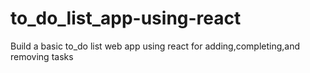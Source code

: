 # to_do_list_app-using-react
Build a basic to_do list web app using react for adding,completing,and removing tasks

